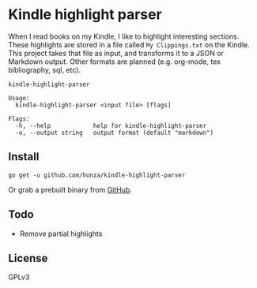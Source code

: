 Kindle highlight parser
=======================

When I read books on my Kindle, I like to highlight interesting sections.  These
highlights are stored in a file called `My Clippings.txt` on the Kindle.  This
project takes that file as input, and transforms it to a JSON or Markdown
output.  Other formats are planned (e.g. org-mode, tex bibliography, sql, etc).

```
kindle-highlight-parser

Usage:
  kindle-highlight-parser <input file> [flags]

Flags:
  -h, --help            help for kindle-highlight-parser
  -o, --output string   output format (default "markdown")
```

Install
-------

```
go get -u github.com/honza/kindle-highlight-parser
```

Or grab a prebuilt binary from [GitHub][1].

Todo
----

* Remove partial highlights

License
-------

GPLv3


[1]: https://github.com/honza/kindle-highlight-parser/releases
